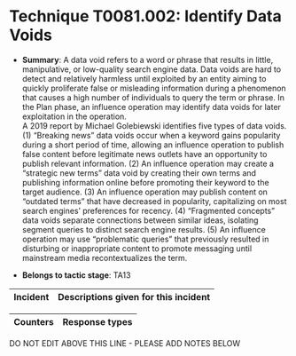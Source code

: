 # Technique T0081.002: Identify Data Voids

* **Summary**: A data void refers to a word or phrase that results in little, manipulative, or low-quality search  engine data. Data voids are hard to detect and relatively harmless until exploited by an entity  aiming to quickly proliferate false or misleading information during a phenomenon that causes a  high number of individuals to query the term or phrase. In the Plan phase, an influence operation  may identify data voids for later exploitation in the operation.  
A 2019 report by Michael Golebiewski identifies five types of data voids. (1) “Breaking news”  data voids occur when a keyword gains popularity during a short period of time, allowing an  influence operation to publish false content before legitimate news outlets have an opportunity to  publish relevant information. (2) An influence operation may create a “strategic new terms” data  void by creating their own terms and publishing information online before promoting their  keyword to the target audience. (3) An influence operation may publish content on “outdated  terms” that have decreased in popularity, capitalizing on most search engines’ preferences for  recency. (4) “Fragmented concepts” data voids separate connections between similar ideas,  isolating segment queries to distinct search engine results. (5) An influence operation may use  “problematic queries” that previously resulted in disturbing or inappropriate content to promote  messaging until mainstream media recontextualizes the term.  

* **Belongs to tactic stage**: TA13


| Incident | Descriptions given for this incident |
| -------- | -------------------- |



| Counters | Response types |
| -------- | -------------- |


DO NOT EDIT ABOVE THIS LINE - PLEASE ADD NOTES BELOW
